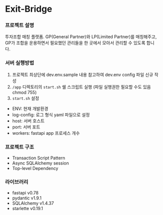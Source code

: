 # Exit-Bridge
### 프로젝트 설명
투자조합 매칭 플랫폼. GP(General Partner)와 LP(Limited Partner)를 매칭해주고, GP가 조합을 운용하면서 필요했던 관리들을 한 곳에서 모아서 관리할 수 있도록 합니다.

### 서버 실행방법
1. 프로젝트 최상단에 dev.env.sample 내용 참고하여 dev.env config 파일 신규 작성
2. `/app` 디렉토리의 `start.sh` 쉘 스크립트 실행 (파일 실행권한 필요할 수도 있음 chmod 755)
3. `start.sh` 설정 
- ENV: 현재 개발환경
- log-config: 로그 형식 yaml 파일으로 설정
- host: 서버 호스트
- port: 서버 포트
- workers: fastapi app 프로세스 개수

### 프로젝트 구조

- Transaction Script Pattern
- Async SQLAlchemy session
- Top-level Dependency


### 라이브러리

- fastapi v0.78
- pydantic v1.9.1
- SQLAlchemy v1.4.37
- starlette v0.19.1
